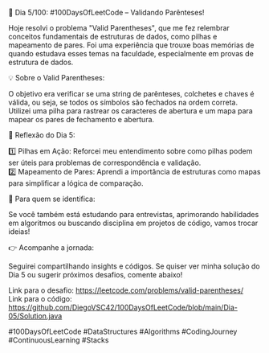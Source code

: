 🚀 Dia 5/100: #100DaysOfLeetCode – Validando Parênteses!

Hoje resolvi o problema "Valid Parentheses", que me fez relembrar conceitos fundamentais de estruturas de dados, como pilhas e mapeamento de pares. Foi uma experiência que trouxe boas memórias de quando estudava esses temas na faculdade, especialmente em provas de estrutura de dados.

💡 Sobre o Valid Parentheses:

O objetivo era verificar se uma string de parênteses, colchetes e chaves é válida, ou seja, se todos os símbolos são fechados na ordem correta. Utilizei uma pilha para rastrear os caracteres de abertura e um mapa para mapear os pares de fechamento e abertura.

🌟 Reflexão do Dia 5:

1️⃣ Pilhas em Ação: Reforcei meu entendimento sobre como pilhas podem ser úteis para problemas de correspondência e validação.  
2️⃣ Mapeamento de Pares: Aprendi a importância de estruturas como mapas para simplificar a lógica de comparação.

📌 Para quem se identifica:

Se você também está estudando para entrevistas, aprimorando habilidades em algoritmos ou buscando disciplina em projetos de código, vamos trocar ideias!

👉 Acompanhe a jornada:

Seguirei compartilhando insights e códigos. Se quiser ver minha solução do Dia 5 ou sugerir próximos desafios, comente abaixo!

Link para o desafio: https://leetcode.com/problems/valid-parentheses/  
Link para o código: https://github.com/DiegoVSC42/100DaysOfLeetCode/blob/main/Dia-05/Solution.java

#100DaysOfLeetCode #DataStructures #Algorithms #CodingJourney #ContinuousLearning #Stacks
